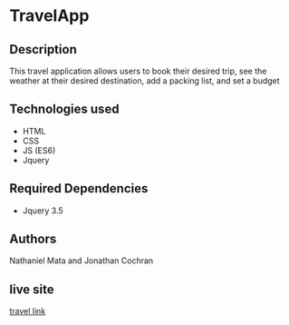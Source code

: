 # TravelApp
## Description
This travel application allows users to book their desired trip, see the weather at their desired destination, add a packing list, and set a budget 
## Technologies used
- HTML
- CSS
- JS (ES6)
- Jquery
## Required Dependencies 
- Jquery 3.5
## Authors 
Nathaniel Mata and Jonathan Cochran
## live site
[travel link](https://jcochran206.github.io/TravelApp/)